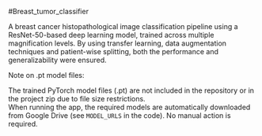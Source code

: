 #Breast_tumor_classifier

A breast cancer histopathological image classification pipeline using a ResNet-50-based deep learning model, trained across multiple magnification levels. By using transfer learning, data augmentation techniques and patient-wise splitting, both the performance and generalizability were ensured.



Note on .pt model files:

The trained PyTorch model files (.pt) are not included in the repository or in the project zip due to file size restrictions.  
When running the app, the required models are automatically downloaded from Google Drive (see `MODEL_URLS` in the code). No manual action is required.
